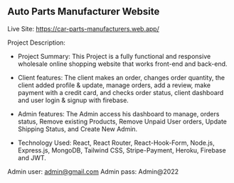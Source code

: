 ## Auto Parts Manufacturer Website ##

Live Site: https://car-parts-manufacturers.web.app/

Project Description:

- Project Summary: This Project is a fully functional and responsive wholesale online shopping 
  website that works front-end and back-end.

- Client features: The client makes an order, changes order quantity, the client added profile & 
  update, manage orders, add a review, make payment with a credit card, and checks order status, client 
  dashboard and user login & signup with firebase.

- Admin features: The Admin access his dashboard to manage, orders status, Remove existing 
  Products, Remove Unpaid User orders, Update Shipping Status, and Create New Admin.

- Technology Used: React, React Router, React-Hook-Form, Node.js, Express.js, MongoDB, 
  Tailwind CSS, Stripe-Payment, Heroku, Firebase and JWT.

Admin user: admin@gmail.com
Admin pass: Admin@2022